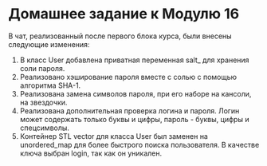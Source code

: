 # Домашнее задание к Модулю 16
В чат, реализованный после первого блока курса, были внесены следующие изменения:
1. В класс User добавлена приватная переменная salt_ для хранения соли пароля.
2. Реализовано хэширование пароля вместе с солью с помощью алгоритма SHA-1.
3. Реализована замена символов пароля, при его наборе на кансоли, на звездочки.
4. Реализована дополнительная проверка логина и пароля. Логин может содержать только буквы и цифры, пароль - буквы, цифры и спецсимволы.
5. Контейнер STL vector для класса User был заменен на unordered_map для более быстрого поиска пользователя. В качестве ключа выбран login, так как он уникален.  
